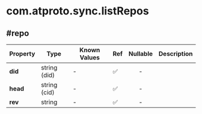 # com.atproto.sync.listRepos

## #repo

| Property | Type | Known Values | Ref | Nullable | Description |
| --- | --- | --- | --- | :---: | --- |
| **did** | string (did) | - | ✅ | - |
| **head** | string (cid) | - | ✅ | - |
| **rev** | string | - | ✅ | - |
